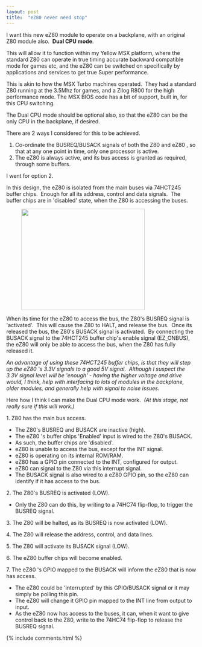```yaml
---
layout: post
title:  "eZ80 never need stop"
---
```


<p>I want this new eZ80 module to operate on a backplane, with an original Z80 module also.&nbsp; <strong>Dual CPU mode</strong>.&nbsp;&nbsp;</p>

<p>This will allow it to function within my Yellow MSX platform, where the standard Z80 can operate in true timing accurate backward compatible mode for games etc, and the eZ80&nbsp;can be switched on specifically by applications and services to get true Super performance.&nbsp;&nbsp;<br></p>


<p>This is akin to how the MSX Turbo machines operated.&nbsp; They had a standard Z80 running at the 3.5Mhz for games, and a Zilog R800 for the high performance mode. The MSX BIOS code has a bit of support, built in, for this CPU switching.</p>


<p>The Dual CPU mode should be optional also, so that the eZ80&nbsp;can be the only CPU in the backplane, if desired.</p>


<p>There are 2 ways I considered for this to be achieved.</p>


<ol><li>Co-ordinate the BUSREQ/BUSACK signals of both the Z80 and eZ80&nbsp;, so that at any one point in time, only one processor is active.</li><li>The eZ80&nbsp;is always active, and its bus access is granted as required, through some buffers.&nbsp;&nbsp;</li></ol>


<p>I went for option 2.</p>


<p>In this design, the eZ80&nbsp;is isolated from the main buses via 74HCT245 buffer chips.&nbsp; Enough for all its address, control and data signals.&nbsp; The buffer chips are in 'disabled' state, when the Z80 is accessing the buses.&nbsp;&nbsp;</p>


<figure><img style="width: 327px; height: 268.99px;" width="327" height="268.99" class="lazy" src="9482271717198311859.png"></figure>


<p>When its time for the eZ80&nbsp;to access the bus, the Z80's BUSREQ signal is 'activated'.&nbsp; This will cause the Z80 to HALT, and release the bus.&nbsp; Once its released the bus, the Z80's BUSACK signal is activated.&nbsp; By connecting the BUSACK signal to the 74HCT245 buffer chip's enable signal (EZ_ONBUS), the eZ80&nbsp;will only be able to access the bus, when the Z80 has fully released it.<br></p>


<p><em>An advantage of using these 74HCT245 buffer chips, is that they will step up the eZ80&nbsp;'s 3.3V signals to a good 5V signal.&nbsp; Although I suspect the 3.3V signal level will be 'enough' - having the higher voltage and drive would, I think, help with interfacing to lots of modules in the backplane, older modules, and generally help with signal to noise issues.</em></p>


<p>Here how I think I can make the Dual CPU mode work.&nbsp;<em> (At this stage, not really sure if this will work.)</em><br></p>


<p>1. Z80 has the main bus access.</p>


<ul><li>The Z80's BUSREQ and BUSACK are inactive (high).</li><li>The eZ80&nbsp;'s buffer chips 'Enabled' input is wired to the Z80's BUSACK.</li><li>As such, the buffer chips are 'disabled'.</li><li>eZ80&nbsp;is unable to access the bus, except for the INT signal.</li><li>eZ80&nbsp;is operating on its internal ROM/RAM.</li><li>eZ80&nbsp;has a GPIO pin connected to the INT, configured for output.</li><li>eZ80&nbsp;can signal to the Z80 via this interrupt signal.</li><li>The BUSACK signal is also wired to a eZ80&nbsp;GPIO pin, so the eZ80&nbsp;can identify if it has access to the bus.</li></ul>


<p>2. The Z80's BUSREQ is activated (LOW).</p>


<ul><li>Only the Z80 can do this, by writing to a 74HC74 flip-flop, to trigger the BUSREQ signal.</li></ul>


<p>3. The Z80 will be halted, as its BUSREQ is now activated (LOW).</p>


<p>4. The Z80 will release the address, control, and data lines.</p>


<p>5. The Z80 will activate its BUSACK signal (LOW).</p>


<p>6. The eZ80&nbsp;buffer chips will become enabled.</p>


<p>7. The eZ80&nbsp;'s GPIO mapped to the BUSACK will inform the eZ80&nbsp;that is now has access.</p>


<ul><li>The eZ80&nbsp;could be 'interrupted' by this GPIO/BUSACK signal or it may simply be polling this pin.</li><li>The eZ80&nbsp;will change it GPIO pin mapped to the INT line from output to input.</li><li>As the eZ80&nbsp;now has access to the buses, it can, when it want to give control back to the Z80, write to the 74HC74 flip-flop to release the BUSREQ signal.</li></ul>

{% include comments.html %}
